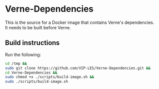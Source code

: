 # Verne-Dependencies
This is the source for a Docker image that contains Verne's dependencies. It needs to be built before Verne.

## Build instructions
Run the following:

```bash
cd /tmp &&
sudo git clone https://github.com/VIP-LES/Verne-Dependencies.git &&
cd Verne-Dependencies &&
sudo chmod +x ./scripts/build-image.sh &&
sudo ./scripts/build-image.sh
```
